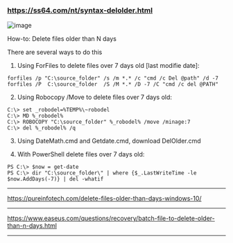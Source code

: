 ### https://ss64.com/nt/syntax-delolder.html
![image](https://github.com/rezaabedi1365/bat/assets/117336743/a4cce3b2-9ed2-48c7-a1c8-2026cd3886fc)

How-to: Delete files older than N days

There are several ways to do this

1) Using ForFiles to delete files over 7 days old [last modifie date]:
```
forfiles /p "C:\source_folder" /s /m *.* /c "cmd /c Del @path" /d -7
forfiles /P  C:\source_folder  /S /M *.* /D -7 /C "cmd /c del @PATH"
```
2) Using Robocopy /Move to delete files over 7 days old:
```
C:\> set _robodel=%TEMP%\~robodel
C:\> MD %_robodel%
C:\> ROBOCOPY "C:\source_folder" %_robodel% /move /minage:7
C:\> del %_robodel% /q
```
3) Using DateMath.cmd and Getdate.cmd, download DelOlder.cmd

4) With PowerShell delete files over 7 days old:
```
PS C:\> $now = get-date
PS C:\> dir "C:\source_folder\" | where {$_.LastWriteTime -le $now.AddDays(-7)} | del -whatif
```
---------------------------------------------------------------------------------------------------------------------
https://pureinfotech.com/delete-files-older-than-days-windows-10/




------------------------------------------------------------------------------------------------------------------------
https://www.easeus.com/questions/recovery/batch-file-to-delete-older-than-n-days.html




-----------------------------------------------------------------------------------------------------------------------
